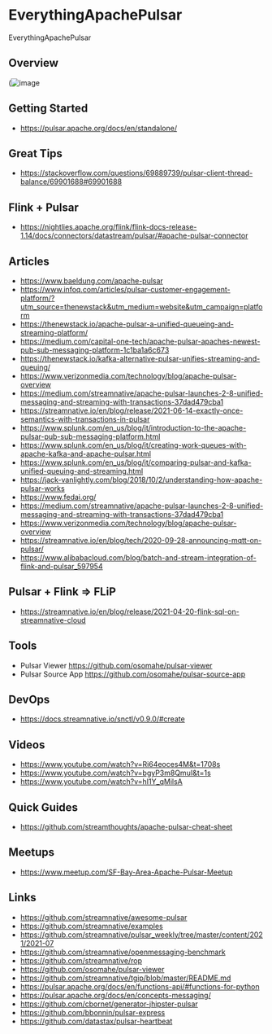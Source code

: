# EverythingApachePulsar
EverythingApachePulsar

## Overview

(![image](https://user-images.githubusercontent.com/18673814/126215262-cfa9dcdb-ab76-4f3a-839d-c56fbc9b863c.png)

## Getting Started

* https://pulsar.apache.org/docs/en/standalone/

## Great Tips

* https://stackoverflow.com/questions/69889739/pulsar-client-thread-balance/69901688#69901688

## Flink + Pulsar

* https://nightlies.apache.org/flink/flink-docs-release-1.14/docs/connectors/datastream/pulsar/#apache-pulsar-connector

## Articles

* https://www.baeldung.com/apache-pulsar
* https://www.infoq.com/articles/pulsar-customer-engagement-platform/?utm_source=thenewstack&utm_medium=website&utm_campaign=platform
* https://thenewstack.io/apache-pulsar-a-unified-queueing-and-streaming-platform/
* https://medium.com/capital-one-tech/apache-pulsar-apaches-newest-pub-sub-messaging-platform-1c1ba1a6c673
* https://thenewstack.io/kafka-alternative-pulsar-unifies-streaming-and-queuing/
* https://www.verizonmedia.com/technology/blog/apache-pulsar-overview
* https://medium.com/streamnative/apache-pulsar-launches-2-8-unified-messaging-and-streaming-with-transactions-37dad479cba1
* https://streamnative.io/en/blog/release/2021-06-14-exactly-once-semantics-with-transactions-in-pulsar
* https://www.splunk.com/en_us/blog/it/introduction-to-the-apache-pulsar-pub-sub-messaging-platform.html
* https://www.splunk.com/en_us/blog/it/creating-work-queues-with-apache-kafka-and-apache-pulsar.html
* https://www.splunk.com/en_us/blog/it/comparing-pulsar-and-kafka-unified-queuing-and-streaming.html
* https://jack-vanlightly.com/blog/2018/10/2/understanding-how-apache-pulsar-works
* https://www.fedai.org/
* https://medium.com/streamnative/apache-pulsar-launches-2-8-unified-messaging-and-streaming-with-transactions-37dad479cba1
* https://www.verizonmedia.com/technology/blog/apache-pulsar-overview
* https://streamnative.io/en/blog/tech/2020-09-28-announcing-mqtt-on-pulsar/
* https://www.alibabacloud.com/blog/batch-and-stream-integration-of-flink-and-pulsar_597954

## Pulsar + Flink => FLiP

* https://streamnative.io/en/blog/release/2021-04-20-flink-sql-on-streamnative-cloud

## Tools

* Pulsar Viewer https://github.com/osomahe/pulsar-viewer
* Pulsar Source App https://github.com/osomahe/pulsar-source-app

## DevOps

* https://docs.streamnative.io/snctl/v0.9.0/#create


## Videos

* https://www.youtube.com/watch?v=Ri64eoces4M&t=1708s
* https://www.youtube.com/watch?v=bgyP3m8QmuI&t=1s
* https://www.youtube.com/watch?v=hI1Y_qMilsA

## Quick Guides

* https://github.com/streamthoughts/apache-pulsar-cheat-sheet


## Meetups

* https://www.meetup.com/SF-Bay-Area-Apache-Pulsar-Meetup


## Links

* https://github.com/streamnative/awesome-pulsar
* https://github.com/streamnative/examples
* https://github.com/streamnative/pulsar_weekly/tree/master/content/2021/2021-07
* https://github.com/streamnative/openmessaging-benchmark
* https://github.com/streamnative/rop
* https://github.com/osomahe/pulsar-viewer
* https://github.com/streamnative/tgip/blob/master/README.md
* https://pulsar.apache.org/docs/en/functions-api/#functions-for-python
* https://pulsar.apache.org/docs/en/concepts-messaging/
* https://github.com/cbornet/generator-jhipster-pulsar
* https://github.com/bbonnin/pulsar-express
* https://github.com/datastax/pulsar-heartbeat
